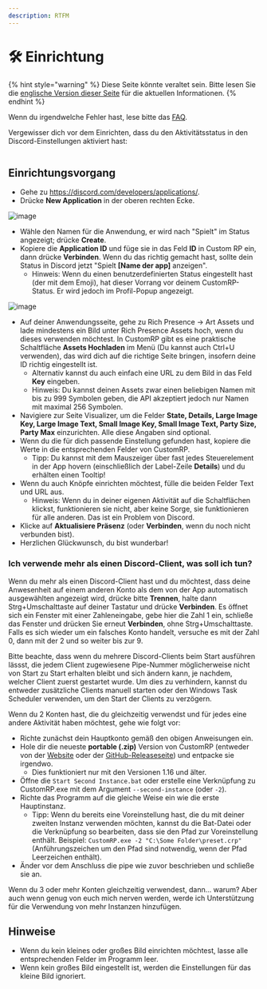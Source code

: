 ```yaml
---
description: RTFM
---
```


# 🛠️ Einrichtung

{% hint style="warning" %}
Diese Seite könnte veraltet sein. Bitte lesen Sie die [englische Version dieser Seite](https://app.gitbook.com/s/5gJfBQC2iWNK0J953fo2/setting-up) für die aktuellen Informationen.
{% endhint %}

Wenn du irgendwelche Fehler hast, lese bitte das [FAQ](faq.md).

Vergewisser dich vor dem Einrichten, dass du den Aktivitätsstatus in den Discord-Einstellungen aktiviert hast:

<figure><img src="https://user-images.githubusercontent.com/115729033/195649622-ab1f09fc-4499-4421-a515-ba869fc40470.PNG" alt=""><figcaption></figcaption></figure>

## Einrichtungsvorgang

* Gehe zu https://discord.com/developers/applications/.
* Drücke **New Application** in der oberen rechten Ecke.

![image](https://user-images.githubusercontent.com/2225711/161050202-c796103d-6712-401e-be96-3f3712512375.png)

* Wähle den Namen für die Anwendung, er wird nach "Spielt" im Status angezeigt; drücke **Create**.
* Kopiere die **Application ID** und füge sie in das Feld **ID** in Custom RP ein, dann drücke **Verbinden**. Wenn du das richtig gemacht hast, sollte dein Status in Discord jetzt "Spielt **\[Name der app]** anzeigen".
  * Hinweis: Wenn du einen benutzerdefinierten Status eingestellt hast (der mit dem Emoji), hat dieser Vorrang vor deinem CustomRP-Status. Er wird jedoch im Profil-Popup angezeigt.

![image](https://user-images.githubusercontent.com/2225711/161050341-8169af53-5d3f-44d6-b745-cc711e8d1476.png)

* Auf deiner Anwendungsseite, gehe zu Rich Presence -> Art Assets und lade mindestens ein Bild unter Rich Presence Assets hoch, wenn du dieses verwenden möchtest. In CustomRP gibt es eine praktische Schaltfläche **Assets Hochladen** im Menü (Du kannst auch Ctrl+U verwenden), das wird dich auf die richtige Seite bringen, insofern deine ID richtig eingestellt ist.
  * Alternativ kannst du auch einfach eine URL zu dem Bild in das Feld **Key** eingeben.
  * Hinweis: Du kannst deinen Assets zwar einen beliebigen Namen mit bis zu 999 Symbolen geben, die API akzeptiert jedoch nur Namen mit maximal 256 Symbolen.
* Navigiere zur Seite Visualizer, um die Felder **State, Details, Large Image Key, Large Image Text, Small Image Key, Small Image Text, Party Size, Party Max** einzurichten. Alle diese Angaben sind optional.
* Wenn du die für dich passende Einstellung gefunden hast, kopiere die Werte in die entsprechenden Felder von CustomRP.
  * Tipp: Du kannst mit dem Mauszeiger über fast jedes Steuerelement in der App hovern (einschließlich der Label-Zeile **Details**) und du erhälten einen Tooltip!
* Wenn du auch Knöpfe einrichten möchtest, fülle die beiden Felder Text und URL aus.
  * Hinweis: Wenn du in deiner eigenen Aktivität auf die Schaltflächen klickst, funktionieren sie nicht, aber keine Sorge, sie funktionieren für alle anderen. Das ist ein Problem von Discord.
* Klicke auf **Aktualisiere Präsenz** (oder **Verbinden**, wenn du noch nicht verbunden bist).
* Herzlichen Glückwunsch, du bist wunderbar!

### Ich verwende mehr als einen Discord-Client, was soll ich tun?

Wenn du mehr als einen Discord-Client hast und du möchtest, dass deine Anwesenheit auf einem anderen Konto als dem von der App automatisch ausgewählten angezeigt wird, drücke bitte **Trennen**, halte dann Strg+Umschalttaste auf deiner Tastatur und drücke **Verbinden**. Es öffnet sich ein Fenster mit einer Zahleneingabe, gebe hier die Zahl 1 ein, schließe das Fenster und drücken Sie erneut **Verbinden**, ohne Strg+Umschalttaste. Falls es sich wieder um ein falsches Konto handelt, versuche es mit der Zahl 0, dann mit der 2 und so weiter bis zur 9.

Bitte beachte, dass wenn du mehrere Discord-Clients beim Start ausführen lässst, die jedem Client zugewiesene Pipe-Nummer möglicherweise nicht von Start zu Start erhalten bleibt und sich ändern kann, je nachdem, welcher Client zuerst gestartet wurde. Um dies zu verhindern, kannst du entweder zusätzliche Clients manuell starten oder den Windows Task Scheduler verwenden, um den Start der Clients zu verzögern.

Wenn du 2 Konten hast, die du gleichzeitig verwendst und für jedes eine andere Aktivität haben möchtest, gehe wie folgt vor:

* Richte zunächst dein Hauptkonto gemäß den obigen Anweisungen ein.
* Hole dir die neueste **portable (.zip)** Version von CustomRP (entweder von der [Website](https://www.customrp.xyz) oder der [GitHub-Releaseseite](https://github.com/maximmax42/Discord-CustomRP/releases/latest)) und entpacke sie irgendwo.
  * Dies funktioniert nur mit den Versionen 1.16 und älter.
* Öffne die `Start Second Instance.bat` oder erstelle eine Verknüpfung zu CustomRP.exe mit dem Argument `--second-instance` (oder `-2`).
* Richte das Programm auf die gleiche Weise ein wie die erste Hauptinstanz.
  * Tipp: Wenn du bereits eine Voreinstellung hast, die du mit deiner zweiten Instanz verwenden möchten, kannst du die Bat-Datei oder die Verknüpfung so bearbeiten, dass sie den Pfad zur Voreinstellung enthält. Beispiel: `CustomRP.exe -2 "C:\Some Folder\preset.crp"` (Anführungszeichen um den Pfad sind notwendig, wenn der Pfad Leerzeichen enthält).
* Änder vor dem Anschluss die pipe wie zuvor beschrieben und schließe sie an.

Wenn du 3 oder mehr Konten gleichzeitig verwendest, dann... warum? Aber auch wenn genug von euch mich nerven werden, werde ich Unterstützung für die Verwendung von mehr Instanzen hinzufügen.

## Hinweise

* Wenn du kein kleines oder großes Bild einrichten möchtest, lasse alle entsprechenden Felder im Programm leer.
* Wenn kein großes Bild eingestellt ist, werden die Einstellungen für das kleine Bild ignoriert.
